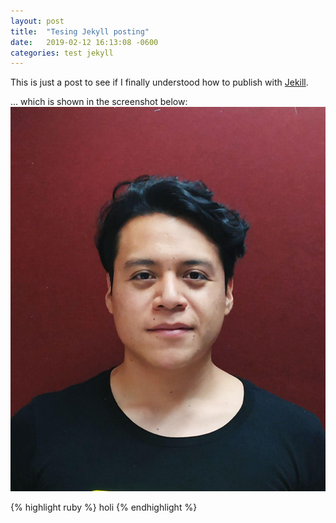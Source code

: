 ```yaml
---
layout: post
title:  "Tesing Jekyll posting"
date:   2019-02-12 16:13:08 -0600
categories: test jekyll
---
```

This is just a post to see if I finally understood how to publish with [Jekill][jekyll-link]. 

... which is shown in the screenshot below:
![My helpful screenshot](/img/Humberto-Martinez-Garcia-profile.jpg)

{% highlight ruby %}
holi
{% endhighlight %}


[jekyll-link]: https://jekyllrb.com/